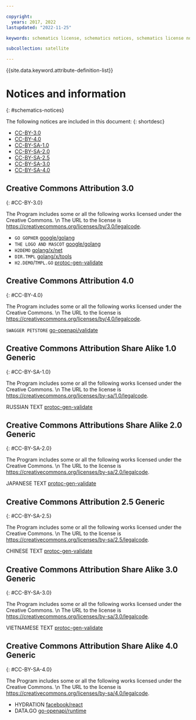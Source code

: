 ```yaml
---

copyright:
  years: 2017, 2022
lastupdated: "2022-11-25"

keywords: schematics license, schematics notices, schematics license notices

subcollection: satellite

---
```


{{site.data.keyword.attribute-definition-list}}

# Notices and information
{: #schematics-notices}

The following notices are included in this document:
{: shortdesc}

- [CC-BY-3.0](#CC-BY-3.0)
- [CC-BY-4.0](#CC-BY-4.0)
- [CC-BY-SA-1.0](#CC-BY-SA-1.0)
- [CC-BY-SA-2.0](#CC-BY-SA-2.0)
- [CC-BY-SA-2.5](#CC-BY-SA-2.5)
- [CC-BY-SA-3.0](#CC-BY-SA-3.0)
- [CC-BY-SA-4.0](#CC-BY-SA-4.0)

## Creative Commons Attribution 3.0
{: #CC-BY-3.0}

The Program includes some or all the following works licensed under the Creative Commons.  \n
The URL to the license is https://creativecommons.org/licenses/by/3.0/legalcode. 

- `GO GOPHER` [google/golang](https://storage.googleapis.com/golang/go1.14.2.linux-amd64.tar.gz)
- `THE LOGO AND MASCOT` [google/golang](https://storage.googleapis.com/golang/go1.14.2.linux-amd64.tar.gz)
- `H2DEMO` [golang/x/net](https://github.com/golang/net/commit/d3edc9973b7eb1fb302b0ff2c62357091cea9a30)
- `DIR.TMPL` [golang/x/tools](https://github.com/golang/tools/commit/de023d59a5d12fe28f29c985eb1f744aae7e7d73)
- `H2.DEMO`/`TMPL.GO` [protoc-gen-validate](https://github.com/bufbuild/protoc-gen-validate/releases/tag/v0.1.0)

## Creative Commons Attribution 4.0
{: #CC-BY-4.0}

The Program includes some or all the following works licensed under the Creative Commons.  \n
The URL to the license is https://creativecommons.org/licenses/by/4.0/legalcode. 

`SWAGGER PETSTORE` [go-openapi/validate](https://github.com/go-openapi/validate/releases/tag/v0.19.8)

## Creative Commons Attribution Share Alike 1.0 Generic
{: #CC-BY-SA-1.0}

The Program includes some or all the following works licensed under the Creative Commons.  \n
The URL to the license is https://creativecommons.org/licenses/by-sa/1.0/legalcode. 

RUSSIAN TEXT [protoc-gen-validate](https://github.com/bufbuild/protoc-gen-validate/releases/tag/v0.1.0)

## Creative Commons Attributions Share Alike 2.0 Generic
{: #CC-BY-SA-2.0}

The Program includes some or all the following works licensed under the Creative Commons.  \n
The URL to the license is https://creativecommons.org/licenses/by-sa/2.0/legalcode. 

JAPANESE TEXT [protoc-gen-validate](https://github.com/bufbuild/protoc-gen-validate/releases/tag/v0.1.0)

## Creative Commons Attribution 2.5 Generic
{: #CC-BY-SA-2.5}

The Program includes some or all the following works licensed under the Creative Commons.  \n
The URL to the license is https://creativecommons.org/licenses/by-sa/2.5/legalcode. 

CHINESE TEXT [protoc-gen-validate](https://github.com/bufbuild/protoc-gen-validate/releases/tag/v0.1.0)

## Creative Commons Attribution Share Alike 3.0 Generic
{: #CC-BY-SA-3.0}

The Program includes some or all the following works licensed under the Creative Commons.  \n
The URL to the license is https://creativecommons.org/licenses/by-sa/3.0/legalcode. 

VIETNAMESE TEXT [protoc-gen-validate](https://github.com/bufbuild/protoc-gen-validate/releases/tag/v0.1.0)

## Creative Commons Attribution Share Alike 4.0 Generic
{: #CC-BY-SA-4.0}

The Program includes some or all the following works licensed under the Creative Commons.  \n
The URL to the license is https://creativecommons.org/licenses/by-sa/4.0/legalcode. 

- HYDRATION [facebook/react](https://github.com/facebook/react/releases)
- DATA.GO [go-openapi/runtime](https://github.com/go-openapi/runtime/releases/tag/v0.19.15)


